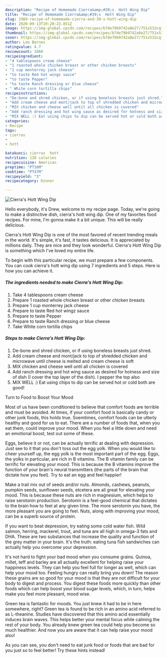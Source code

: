 ```yaml
---
description: "Recipe of Homemade Cierra&amp;#39;s  Hott Wing Dip"
title: "Recipe of Homemade Cierra&amp;#39;s  Hott Wing Dip"
slug: 1989-recipe-of-homemade-cierra-and-39-s-hott-wing-dip
date: 2020-09-13T19:20:23.851Z
image: https://img-global.cpcdn.com/recipes/b7de79b9742a8e27/751x532cq70/cierras-hott-wing-dip-recipe-main-photo.jpg
thumbnail: https://img-global.cpcdn.com/recipes/b7de79b9742a8e27/751x532cq70/cierras-hott-wing-dip-recipe-main-photo.jpg
cover: https://img-global.cpcdn.com/recipes/b7de79b9742a8e27/751x532cq70/cierras-hott-wing-dip-recipe-main-photo.jpg
author: Leo Barnes
ratingvalue: 4.7
reviewcount: 1060
recipeingredient:
- "4 tablespoons cream cheese"
- "1 roasted whole chicken breast or other chicken breasts"
- "1 cup monterrey jack cheese"
- "to taste Red hot wingz sauce"
- "to taste Pepper"
- "to taste Ranch dressing or blue cheese"
- " White corn tortilla chips"
recipeinstructions:
- "De-bone and shred chicken, or if using boneless breasts just shred."
- "Add cream cheese and mont/jack to top of shredded chicken and microwave until cheese is melted and cream cheese is soft"
- "MIX chicken and cheese well until all chicken is covered"
- "Add ranch dressing and hot wing sauce as desired for hotness and size of dish (I cover the top layer of the dish).  I pepper the top also"
- "MIX WELL :) Eat using chips to dip can be served hot or cold both are good!"
categories:
- Recipe
tags:
- cierras
- 
- hott

katakunci: cierras  hott 
nutrition: 128 calories
recipecuisine: American
preptime: "PT16M"
cooktime: "PT47M"
recipeyield: "3"
recipecategory: Dinner

---
```



![Cierra&#39;s  Hott Wing Dip](https://img-global.cpcdn.com/recipes/b7de79b9742a8e27/751x532cq70/cierras-hott-wing-dip-recipe-main-photo.jpg)

Hello everybody, it's Drew, welcome to my recipe page. Today, we're going to make a distinctive dish, cierra&#39;s  hott wing dip. One of my favorites food recipes. For mine, I'm gonna make it a bit unique. This will be really delicious.

Cierra&#39;s  Hott Wing Dip is one of the most favored of recent trending meals in the world. It's simple, it's fast, it tastes delicious. It is appreciated by millions daily. They are nice and they look wonderful. Cierra&#39;s  Hott Wing Dip is something which I've loved my entire life.




To begin with this particular recipe, we must prepare a few components. You can cook cierra&#39;s  hott wing dip using 7 ingredients and 5 steps. Here is how you can achieve it.

<!--inarticleads1-->

##### The ingredients needed to make Cierra&#39;s  Hott Wing Dip:

1. Take 4 tablespoons cream cheese
1. Prepare 1 roasted whole chicken breast or other chicken breasts
1. Prepare 1 cup monterrey jack cheese
1. Prepare to taste Red hot wingz sauce
1. Prepare to taste Pepper
1. Prepare to taste Ranch dressing or blue cheese
1. Take  White corn tortilla chips




<!--inarticleads2-->

##### Steps to make Cierra&#39;s  Hott Wing Dip:

1. De-bone and shred chicken, or if using boneless breasts just shred.
1. Add cream cheese and mont/jack to top of shredded chicken and microwave until cheese is melted and cream cheese is soft
1. MIX chicken and cheese well until all chicken is covered
1. Add ranch dressing and hot wing sauce as desired for hotness and size of dish (I cover the top layer of the dish).  I pepper the top also
1. MIX WELL :) Eat using chips to dip can be served hot or cold both are good!




Turn to Food to Boost Your Mood


Most of us have been conditioned to believe that comfort foods are terrible and must be avoided. At times, if your comfort food is basically candy or other junk foods, this holds true. Soemtimes, comfort foods can be utterly healthy and good for us to eat. There are a number of foods that, when you eat them, could improve your mood. When you feel a little down and need an emotional boost, test out some of these.

Eggs, believe it or not, can be actually terrific at dealing with depression. Just see to it that you don't toss out the egg yolk. When you would like to cheer yourself up, the egg yolk is the most important part of the egg. Eggs, the yolks in particular, are rich in B vitamins. The B vitamin family can be terrific for elevating your mood. This is because the B vitamins improve the function of your brain's neural transmitters (the parts of the brain that dictate how you feel). Try to eat an egg and feel happier!

Make a trail mix out of seeds and/or nuts. Almonds, cashews, peanuts, pumpkin seeds, sunflower seeds, etcetera are all great for elevating your mood. This is because these nuts are rich in magnesium, which helps to raise serotonin production. Serotonin is a feel-good chemical that dictates to the brain how to feel at any given time. The more serotonin you have, the more pleasant you are going to feel. Nuts, along with improving your mood, can be a superb source of protein.

If you want to beat depression, try eating some cold water fish. Wild salmon, herring, mackerel, trout, and tuna are all high in omega-3 fats and DHA. These are two substances that increase the quality and function of the grey matter in your brain. It's the truth: eating tuna fish sandwiches can actually help you overcome your depression. 

It's not hard to fight your bad mood when you consume grains. Quinoa, millet, teff and barley are all actually excellent for helping raise your happiness levels. They can help you feel full for longer as well, which can help your mood too. Feeling hungry can really bring you down! The reason these grains are so good for your mood is that they are not difficult for your body to digest and process. You digest these foods more quickly than other foods which can help boost your blood sugar levels, which, in turn, helps make you feel more pleasant, mood wise.

Green tea is fantastic for moods. You just knew it had to be in here somewhere, right? Green tea is found to be rich in an amino acid referred to as L-theanine. Studies have discovered that this amino acid essentially induces brain waves. This helps better your mental focus while calming the rest of your body. You already knew green tea could help you become so much healthier. And now you are aware that it can help raise your mood also!

As you can see, you don't need to eat junk food or foods that are bad for you just so to feel better! Try  these hints  instead!

